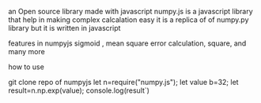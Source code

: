 an Open source library made with javascript 
numpy.js is a javascript library 
that help in making complex calcalation easy it is a replica of of numpy.py library but it is written in javascript 

features in numpyjs 
sigmoid ,
mean square error calculation,
square, and many more 

how to use 

git clone repo of numpyjs
let n=require("numpy.js");
let value b=32;
let result=n.np.exp(value);
console.log(result`)

